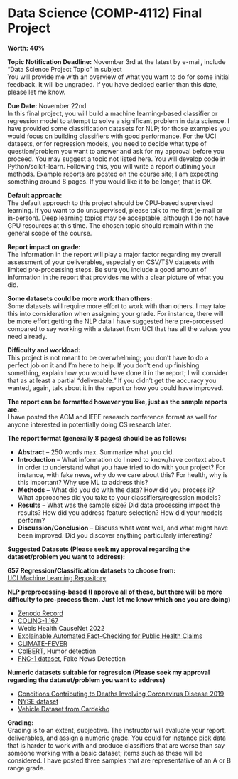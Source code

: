 # Data Science (COMP-4112) Final Project

**Worth: 40%**

**Topic Notification Deadline:** November 3rd at the latest by e-mail, include “Data Science Project Topic” in subject  
You will provide me with an overview of what you want to do for some initial feedback. It will be ungraded. If you have decided earlier than this date, please let me know.  

**Due Date:** November 22nd  
In this final project, you will build a machine learning-based classifier or regression model to attempt to solve a significant problem in data science. I have provided some classification datasets for NLP; for those examples you would focus on building classifiers with good performance. For the UCI datasets, or for regression models, you need to decide what type of question/problem you want to answer and ask for my approval before you proceed. You may suggest a topic not listed here. You will develop code in Python/scikit-learn. Following this, you will write a report outlining your methods. Example reports are posted on the course site; I am expecting something around 8 pages. If you would like it to be longer, that is OK.  

**Default approach:**  
The default approach to this project should be CPU-based supervised learning. If you want to do unsupervised, please talk to me first (e-mail or in-person). Deep learning topics may be acceptable, although I do not have GPU resources at this time. The chosen topic should remain within the general scope of the course.  

**Report impact on grade:**  
The information in the report will play a major factor regarding my overall assessment of your deliverables, especially on CSV/TSV datasets with limited pre-processing steps. Be sure you include a good amount of information in the report that provides me with a clear picture of what you did.  

**Some datasets could be more work than others:**  
Some datasets will require more effort to work with than others. I may take this into consideration when assigning your grade. For instance, there will be more effort getting the NLP data I have suggested here pre-processed compared to say working with a dataset from UCI that has all the values you need already.  

**Difficulty and workload:**  
This project is not meant to be overwhelming; you don’t have to do a perfect job on it and I’m here to help. If you don’t end up finishing something, explain how you would have done it in the report; I will consider that as at least a partial “deliverable.” If you didn’t get the accuracy you wanted, again, talk about it in the report or how you could have improved.  

**The report can be formatted however you like, just as the sample reports are.**  
I have posted the ACM and IEEE research conference format as well for anyone interested in potentially doing CS research later.  

**The report format (generally 8 pages) should be as follows:**  

- **Abstract** – 250 words max. Summarize what you did.
- **Introduction** – What information do I need to know/have context about in order to understand what you have tried to do with your project? For instance, with fake news, why do we care about this? For health, why is this important? Why use ML to address this?
- **Methods** – What did you do with the data? How did you process it? What approaches did you take to your classifiers/regression models?
- **Results** – What was the sample size? Did data processing impact the results? How did you address feature selection? How did your models perform?
- **Discussion/Conclusion** – Discuss what went well, and what might have been improved. Did you discover anything particularly interesting?

**Suggested Datasets (Please seek my approval regarding the dataset/problem you want to address):**  

**657 Regression/Classification datasets to choose from:**  
[UCI Machine Learning Repository](https://archive.ics.uci.edu/)  

**NLP preprocessing-based (I approve all of these, but there will be more difficulty to pre-process them. Just let me know which one you are doing)**  
- [Zenodo Record](https://zenodo.org/records/7123483)  
- [COLING-1.167](https://aclanthology.org/2022.coling-1.167/)  
- Webis Health CauseNet 2022  
- [Explainable Automated Fact-Checking for Public Health Claims](https://paperswithcode.com/paper/explainable-automated-fact-checking-for)  
- [CLIMATE-FEVER](https://www.sustainablefinance.uzh.ch/en/research/climate-fever.html)  
- [ColBERT](https://github.com/Moradnejad/ColBERT-Using-BERT-Sentence-Embedding-for-Humor-Detection), Humor detection  
- [FNC-1 dataset](http://www.fakenewschallenge.org/), Fake News Detection  

**Numeric datasets suitable for regression (Please seek my approval regarding the dataset/problem you want to address)**  
- [Conditions Contributing to Deaths Involving Coronavirus Disease 2019](https://catalog.data.gov/dataset/conditions-contributing-to-deaths-involving-coronavirus-disease-2019-covid-19-by-age-group)  
- [NYSE dataset](https://www.kaggle.com/datasets/dgawlik/nyse)  
- [Vehicle Dataset from Cardekho](https://www.kaggle.com/datasets/nehalbirla/vehicle-dataset-from-cardekho)  

**Grading:**  
Grading is to an extent, subjective. The instructor will evaluate your report, deliverables, and assign a numeric grade. You could for instance pick data that is harder to work with and produce classifiers that are worse than say someone working with a basic dataset; items such as these will be considered. I have posted three samples that are representative of an A or B range grade.